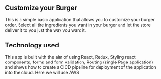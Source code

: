 
## Customize your Burger
This is a simple basic application that allows you to customize your burger order.
Select all the ingredients you want in your burger and let the store deliver it to you just the way you want it.

## Technology used
This app is built with the aim of using React, Redux, Styling react components, forms and form validation, Routing (single Page application) and shows how to create a CICD pipeline for deployment of the application into the cloud.
Here we will use AWS
